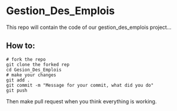 # Gestion_Des_Emplois

This repo will contain the code of our gestion_des_emplois project...

## How to:
    # fork the repo
    git clone the forked rep
    cd Gesion_Des_Emplois
    # make your changes
    git add .
    git commit -m "Message for your commit, what did you do"
    git push 

    
Then make pull request when you think everything is working.
